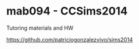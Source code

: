 mab094 - CCSims2014
===================

Tutoring materials and HW

https://github.com/patriciogonzalezvivo/sims2014
